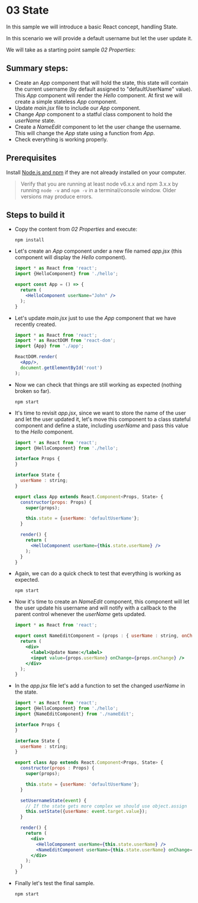 # 03 State

In this sample we will introduce a basic React concept, handling State.

In this scenario we will provide a default username but let the user update
it.

We will take as a starting point sample _02 Properties_:

## Summary steps:

- Create an _App_ component that will hold the state, this state will contain the current
username (by default assigned to "defaultUserName" value).
This _App_ component will render the _Hello_ component. At first we will create a simple stateless
_App_ component.
- Update _main.jsx_ file to include our _App_ component.
- Change _App_ component to a statful class component to hold the _userName_ state.
- Create a _NameEdit_ component to let the user change the username. This will change the _App_ state
using a function from _App_.
- Check everything is working properly.

## Prerequisites

Install [Node.js and npm](https://nodejs.org) if they are not already installed on your computer.

> Verify that you are running at least node v6.x.x and npm 3.x.x by running `node -v` and `npm -v` in a terminal/console window. Older versions may produce errors.

## Steps to build it

- Copy the content from _02 Properties_ and execute:

  ```
  npm install
  ```

- Let's create an _App_ component under a new file named _app.jsx_ (this component will display the _Hello_ component).

  ```jsx
  import * as React from 'react';
  import {HelloComponent} from './hello';

  export const App = () => {
    return (
      <HelloComponent userName="John" />
    );
  }
  ```

- Let's update _main.jsx_ just to use the _App_ component that we have recently created.

  ```jsx
  import * as React from 'react';
  import * as ReactDOM from 'react-dom';
  import {App} from './app';

  ReactDOM.render(
    <App/>,
    document.getElementById('root')
  );
  ```

- Now we can check that things are still working as expected (nothing broken so far).

  ```
  npm start
  ```

- It's time to revisit _app.jsx_, since we want to store the name of the user and let the
user updated it, let's move this component to a class stateful component and define
a state, including _userName_ and pass this value to the _Hello_ component.

  ```jsx
  import * as React from 'react';
  import {HelloComponent} from './hello';

  interface Props {
  }

  interface State {
    userName : string;
  }

  export class App extends React.Component<Props, State> {
    constructor(props: Props) {
      super(props);

      this.state = {userName: 'defaultUserName'};
    }

    render() {
      return (
        <HelloComponent userName={this.state.userName} />
      );
    }
  }
  ```

- Again, we can do a quick check to test that everything is working as expected.

  ```
  npm start
  ```

- Now it's time to create an _NameEdit_ component, this component will let the user
update his username and will notify with a callback to the parent control whenever
the _userName_ gets updated.

  ```jsx
  import * as React from 'react';

  export const NameEditComponent = (props : { userName : string, onChange : (event : any) => any }) => {
    return (
      <div>
        <label>Update Name:</label>
        <input value={props.userName} onChange={props.onChange} />
      </div>
    );
  }
  ```

- In the _app.jsx_ file let's add a function to set the changed _userName_ in the state.

  ```jsx
  import * as React from 'react';
  import {HelloComponent} from './hello';
  import {NameEditComponent} from './nameEdit';

  interface Props {
  }

  interface State {
    userName : string;
  }

  export class App extends React.Component<Props, State> {
    constructor(props : Props) {
      super(props);

      this.state = {userName: 'defaultUserName'};
    }

    setUsernameState(event) {
      // If the state gets more complex we should use object.assign
      this.setState({userName: event.target.value});
    }

    render() {
      return (
        <div>
          <HelloComponent userName={this.state.userName} />
          <NameEditComponent userName={this.state.userName} onChange={this.setUsernameState.bind(this)} />
        </div>
      );
    }
  }
  ```

- Finally let's test the final sample.

  ```
  npm start
  ```
